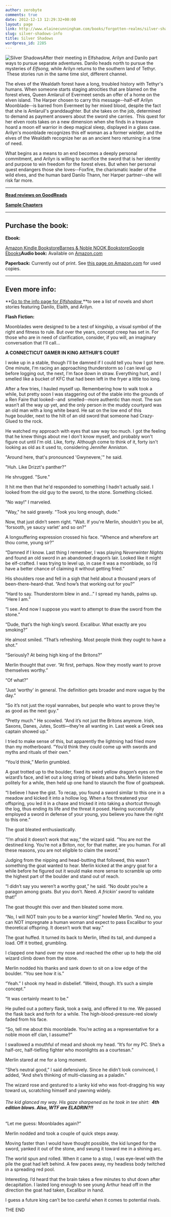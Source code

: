 ```yaml
---
author: zerobyte
comments: true
date: 2012-12-13 12:29:32+00:00
layout: page
link: http://www.elainecunningham.com/books/forgotten-realms/silver-shadows-info/
slug: silver-shadows-info
title: Silver Shadows
wordpress_id: 2285
---
```


![Silver Shadows](http://www.elainecunningham.com/wp-content/uploads/2012/12/Silver-Shadows-179x300.jpg)After their meeting in Elfshadow, Arilyn and Danilo part ways to pursue separate adventures. Danilo heads north to pursue the mysteries of _Elfsong,_ while Arilyn returns to the southern land of Tethyr.  These stories run in the same time slot, different channel.

The elves of the Wealdath forest have a long, troubled history with Tethyr's humans. When someone starts staging atrocities that are blamed on the forest elves, Queen Amlaruil of Evermeet sends an offer of a home on the elven island. The Harper chosen to carry this message--half-elf Arilyn Moonblade--is barred from Evermeet by her mixed blood, despite the fact that she is Amlaruil's granddaughter. But she takes on the job, determined to demand as payment answers about the sword she carries.  This quest for her elven roots takes on a new dimension when she finds in a treasure hoard a moon elf warrior in deep magical sleep, displayed in a glass case. Arilyn's moonblade recognizes this elf woman as a former wielder, and the elves of the Wealdath recognize her as an ancient hero returning in a time of need.

What begins as a means to an end becomes a deeply personal commitment, and Arilyn is willing to sacrifice the sword that is her identity and purpose to win freedom for the forest elves. But when her personal quest endangers those she loves--Foxfire, the charismatic leader of the wild elves, and the human bard Danilo Thann, her Harper partner--she will risk far more.

********************************

**[Read reviews on GoodReads](http://www.goodreads.com/book/show/19851.Silver_Shadows)**

**[Sample Chapters](http://books.google.com/books?id=IQIXYlLffosC&printsec=frontcover&source=gbs_ge_summary_r&cad=0#v=onepage&q&f=false)**

********************************


## Purchase the book:


**Ebook:**

[Amazon Kindle Bookstore](http://www.amazon.com/Silver-Shadows-Song-Swords-ebook/dp/B004ZZNN3M/ref=tmm_kin_title_0?ie=UTF8&qid=1355416588&sr=8-1)[Barnes & Noble NOOK Bookstore](http://www.barnesandnoble.com/w/forgotten-realms-elaine-cunningham/1103165631?ean=9780786959723)[Google Ebooks](http://books.google.com/books/about/Silver_Shadows.html?id=IQIXYlLffosC)**Audio book:** Available on [Amazon.com](http://www.amazon.com/Silver-Shadows-Forgotten-Realms-Swords/dp/B00BA1ZQHU/ref=sr_1_17?s=digital-text&ie=UTF8&qid=1360071850&sr=1-17&keywords=elaine+cunningham)

**Paperback:** Currently out of print. See [this page on Amazon.com](http://www.amazon.com/Silver-Shadows-Forgotten-Realms-Swords/dp/0786917997/ref=sr_1_1?ie=UTF8&qid=1355416588&sr=8-1&keywords=silver+shadows) for used copies.

*******************************


## Even more info:


**[Go to the info page for _Elfshadow_ ](http://www.elainecunningham.com/elfshadow-info)**to see a list of novels and short stories featuring Danilo, Elaith, and Arilyn.

**Flash Fiction:**

Moonblades were designed to be a test of kingship, a visual symbol of the right and fitness to rule. But over the years, concept creep has set in. For those who are in need of clarification, consider, if you will, an imaginary conversation that I'll call...


**A CONNECTICUT GAMER IN KING ARTHUR'S COURT**


I woke up in a stable, though I'll be damned if I could tell you how I got here. One minute, I'm racing an approaching thunderstorm so I can level up before logging out, the next, I'm face down in straw. Everything hurt, and I smelled like a bucket of KFC that had been left in the fryer a little too long.

After a few tries, I hauled myself up. Remembering how to walk took a while, but pretty soon I was staggering out of the stable into the grounds of a Ren Faire that looked--and  smelled--more authentic than most. The sun wasn’t all the way up yet, and the only person in the muddy courtyard was an old man with a long white beard. He sat on the low end of this huge boulder, next to the hilt of an old sword that someone had Crazy-Glued to the rock.

He watched my approach with eyes that saw way too much. I got the feeling that he knew things about me I don't know myself, and probably won't figure out until I'm old. Like, forty. Although come to think of it, forty isn't looking as old as it used to, considering Jennifer Anniston.

"Around here, that's pronounced 'Gwynevere,'" he said.

"Huh. Like Drizzt's panther?"

He shrugged. "Sure."

It hit me then that he'd responded to something I hadn't actually said. I looked from the old guy to the sword, to the stone. Something clicked.

"No way!" I marveled.

"Way," he said gravely. "Took you long enough, dude."

Now, that just didn’t seem right. "Wait. If you're Merlin, shouldn't you be all, 'forsooth, ye saucy varlet' and so on?"

A longsuffering expression crossed his face. "Whence and wherefore art thou come, young sir?”

“Damned if I know. Last thing I remember, I was playing _Neverwinter Nights_ and found an old sword in an abandoned dragon’s lair. Looked like it might be elf-crafted. I was trying to level up, in case it was a moonblade, so I’d have a better chance of claiming it without getting fried.”

His shoulders rose and fell in a sigh that held about a thousand years of been-there-heard-that. “And how’s that working out for you?”

“Hard to say. Thunderstorm blew in and…” I spread my hands, palms up. “Here I am.”

“I see. And now I suppose you want to attempt to draw the sword from the stone.”

“Dude, that’s the high king’s sword. Excalibur. What exactly are you smoking?”

He almost smiled. “That’s refreshing. Most people think they ought to have a shot.”

“Seriously? At being high king of the Britons?”

Merlin thought that over. “At first, perhaps. Now they mostly want to prove themselves worthy.”

“Of what?”

“Just ‘worthy’ in general. The definition gets broader and more vague by the day.”

“So it’s not just the royal wannabes, but people who want to prove they’re as good as the next guy.”

“Pretty much.” He scowled. “And it’s not just the Britons anymore. Irish, Saxons, Danes, Jutes, Scotti—they’re all wanting in. Last week a Greek sea captain showed up.”

I tried to make sense of this, but apparently the lightning had fried more than my motherboard. “You’d think they could come up with swords and myths and rituals of their own.”

“You’d think,” Merlin grumbled.

A goat trotted up to the boulder, fixed its weird yellow dragon’s eyes on the wizard’s face, and let out a long string of bleats and bahs. Merlin listened politely for a while, then held up one hand to staunch the flow of goatspeak.

“I believe I have the gist. To recap, you found a sword similar to this one in a meadow and kicked it into a hollow log. When a fox threatened your offspring, you led it in a chase and tricked it into taking a shortcut through the log, thus ending its life and the threat it posed. Having successfully employed a sword in defense of your young, you believe you have the right to this one.”

The goat bleated enthusiastically.

“I’m afraid it doesn’t work that way,” the wizard said. “You are not the destined king. You’re not a Briton, nor, for that matter, are you human. For all these reasons, you are not eligible to claim the sword.”

Judging from the nipping and head-butting that followed, this wasn’t something the goat wanted to hear. Merlin kicked at the angry goat for a while before he figured out it would make more sense to scramble up onto the highest part of the boulder and stand out of reach.

“I didn’t say you weren’t a worthy goat,” he said. “No doubt you’re a paragon among goats. But you don’t. Need. _A frickin’ sword_ to validate that!”

The goat thought this over and then bleated some more.

“No, I will NOT train you to be a warrior king!” howled Merlin. “And no, you can NOT impregnate a human woman and expect to pass Excalibur to your theoretical offspring. It doesn’t work that way.”

The goat huffed. It turned its back to Merlin, lifted its tail, and dumped a load. Off it trotted, grumbling.

I clapped one hand over my nose and reached the other up to help the old wizard climb down from the stone.

Merlin nodded his thanks and sank down to sit on a low edge of the boulder. “You see how it is.”

“Yeah.” I shook my head in disbelief. “Weird, though. It’s such a simple concept.”

“It was certainly meant to be.”

He pulled out a pottery flask, took a swig, and offered it to me. We passed the flask back and forth for a while. The high-blood-pressure-red slowly faded from his face.

“So, tell me about this moonblade. You’re acting as a representative for a noble moon elf clan, I assume?”

I swallowed a mouthful of mead and shook my head. “It’s for my PC. She’s a half-orc, half-tiefling fighter who moonlights as a courtesan.”

Merlin stared at me for a long moment.

“She’s neutral good,” I said defensively. Since he didn’t look convinced, I added, “And she’s thinking of multi-classing as a paladin.”

The wizard rose and gestured to a lanky kid who was foot-dragging his way toward us, scratching himself and yawning widely.


###### The kid glanced my way. His gaze sharpened as he took in tee shirt:  **4th edition blows. Also, WTF are ELADRIN?!!**




“Let me guess: Moonblades again?”

Merlin nodded and took a couple of quick steps away.

Moving faster than I would have thought possible, the kid lunged for the sword, yanked it out of the stone, and swung it toward me in a shining arc.

The world spun and rolled. When it came to a stop, I was eye-level with the pile the goat had left behind. A few paces away, my headless body twitched in a spreading red pool.

Interesting. I’d heard that the brain takes a few minutes to shut down after decapitation. I lasted long enough to see young Arthur head off in the direction the goat had taken, Excalibur in hand.

I guess a future king can’t be too careful when it comes to potential rivals.


THE END
